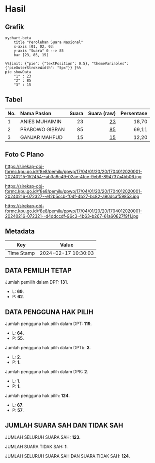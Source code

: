 # Hasil

## Grafik

```mermaid
xychart-beta
    title "Perolehan Suara Nasional"
    x-axis [01, 02, 03]
    y-axis "Suara" 0 --> 85
    bar [23, 85, 15]
```

```mermaid
%%{init: {"pie": {"textPosition": 0.5}, "themeVariables": {"pieOuterStrokeWidth": "5px"}} }%%
pie showData
    "1" : 23
    "2" : 85
    "3" : 15
```

## Tabel

| No. | Nama Paslon    | Suara | Suara (raw) | Persentase |
|:--- |:-------------- | -----:| -----------:| ----------:|
| 1   | ANIES MUHAIMIN | 23    | [23][p-1]   | 18,70      |
| 2   | PRABOWO GIBRAN | 85    | [85][p-2]   | 69,11      |
| 3   | GANJAR MAHFUD  | 15    | [15][p-3]   | 12,20      |


[p-1]: https://github.com/gigit-pemilu/pemilu-2024/blob/main/pilpres/hitung-suara/sub/17-bengkulu/sub/04-kaur/sub/01-kinal/sub/2020-talang-berangin/sub/001-tps/sub/paslon-1.txt
[p-2]: https://github.com/gigit-pemilu/pemilu-2024/blob/main/pilpres/hitung-suara/sub/17-bengkulu/sub/04-kaur/sub/01-kinal/sub/2020-talang-berangin/sub/001-tps/sub/paslon-2.txt
[p-3]: https://github.com/gigit-pemilu/pemilu-2024/blob/main/pilpres/hitung-suara/sub/17-bengkulu/sub/04-kaur/sub/01-kinal/sub/2020-talang-berangin/sub/001-tps/sub/paslon-3.txt

## Foto C Plano

https://sirekap-obj-formc.kpu.go.id/f8e8/pemilu/ppwp/17/04/01/20/20/1704012020001-20240215-152454--ab3a8c49-02ae-4fce-9eb9-894737a4bb06.jpg

https://sirekap-obj-formc.kpu.go.id/f8e8/pemilu/ppwp/17/04/01/20/20/1704012020001-20240216-072327--e12b5ccb-f04f-4b27-bc82-a90dcaf59853.jpg

https://sirekap-obj-formc.kpu.go.id/f8e8/pemilu/ppwp/17/04/01/20/20/1704012020001-20240216-072321--d4ddccdf-96c3-4b63-b267-61a60827f9f1.jpg


## Metadata

| Key        | Value               |
| ---------- | ------------------- |
| Time Stamp | 2024-02-17 10:30:03 |


## DATA PEMILIH TETAP

Jumlah pemilih dalam DPT: **131**.
 * L: **69**.
 * P: **62**.

## DATA PENGGUNA HAK PILIH

Jumlah pengguna hak pilih dalam DPT: **119**.
 * L: **64**.
 * P: **55**.

Jumlah pengguna hak pilih dalam DPTb: **3**.
 * L: **2**.
 * P: **1**.

Jumlah pengguna hak pilih dalam DPK: **2**.
 * L: **1**.
 * P: **1**.

Jumlah pengguna hak pilih: **124**.
 * L: **67**.
 * P: **57**.

## JUMLAH SUARA SAH DAN TIDAK SAH

JUMLAH SELURUH SUARA SAH: **123**.

JUMLAH SUARA TIDAK SAH: **1**.

JUMLAH SELURUH SUARA SAH DAN SUARA TIDAK SAH: **124**.


